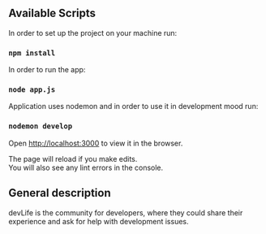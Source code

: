 
## Available Scripts

In order to set up the project on your machine run:

### `npm install`

In order to run the app:

### `node app.js`

Application uses nodemon and in order to use it in development mood run:

### `nodemon develop`

Open [http://localhost:3000](http://localhost:3000) to view it in the browser.

The page will reload if you make edits.<br>
You will also see any lint errors in the console.

## General description

devLife is the community for developers, where they could share their experience and ask for help with development issues.
